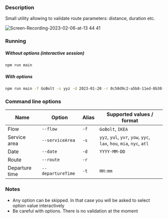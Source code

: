 ### Description

Small utility allowing to validate route parameters: distance, duration etc.

![Screen-Recording-2023-02-06-at-13 44 41](https://user-images.githubusercontent.com/3175922/216954138-85018cc3-5f10-4ede-8416-b518db2037f7.gif)

### Running

##### Without options (interactive session)

```ts
npm run main
```

##### With options

```sh
npm run main -f GoBolt -s yyz -d 2023-01-20 -r 0c50d9c2-a5b8-11ed-8b30-7fca111d0cd1 -t 09:00
```

### Command line options

| Name           | Option            | Alias | Supported values / format                                            |
| -------------- | ----------------- | ----- | -------------------------------------------------------------------- |
| Flow           | `--flow`          | `-f`  | `GoBolt`, `IKEA`                                                     |
| Service area   | `--serviceArea`   | `-s`  | `yyz`, `yul`, `yvr`, `yow`, `yyc`, `lax`, `hou`, `mia`, `nyc`, `atl` |
| Date           | `--date`          | `-d`  | `YYYY-MM-DD`                                                         |
| Route          | `--route`         | `-r`  |                                                                      |
| Departure time | `--departureTime` | `-t`  | `HH:mm`                                                              |

### Notes

- Any option can be skipped. In that case you will be asked to select option value interactively
- Be careful with options. There is no validation at the moment
